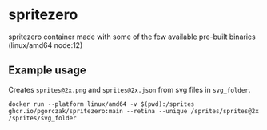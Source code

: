 # spritezero
spritezero container made with some of the few available pre-built binaries (linux/amd64 node:12)

## Example usage
Creates `sprites@2x.png` and `sprites@2x.json` from svg files in `svg_folder`.

    docker run --platform linux/amd64 -v $(pwd):/sprites ghcr.io/pgorczak/spritezero:main --retina --unique /sprites/sprites@2x /sprites/svg_folder
